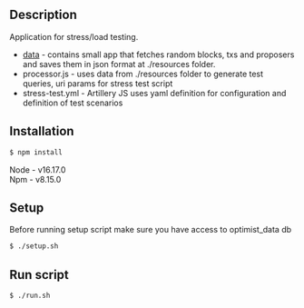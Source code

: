 ## Description

Application for stress/load testing.

- [data](data) - contains small app that fetches random blocks, txs and proposers and saves them in json format at ./resources folder.
- processor.js - uses data from ./resources folder to generate test queries, uri params for stress test script
- stress-test.yml - Artillery JS uses yaml definition for configuration and definition of test scenarios

## Installation

```bash
$ npm install
```

Node - v16.17.0 <br />
Npm - v8.15.0

## Setup

Before running setup script make sure you have access to optimist_data db

```bash
$ ./setup.sh
```

## Run script

```bash
$ ./run.sh
```
